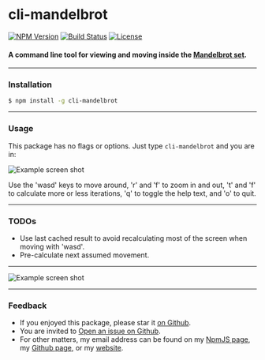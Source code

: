 # cli-mandelbrot

[![NPM Version](https://img.shields.io/npm/v/cli-mandelbrot.svg?style=flat)](https://npmjs.org/package/cli-mandelbrot)
[![Build Status](https://travis-ci.org/danyshaanan/cli-mandelbrot.png?branch=master)](https://travis-ci.org/danyshaanan/cli-mandelbrot)
[![License](http://img.shields.io/npm/l/cli-mandelbrot.svg)](LICENSE)

#### A command line tool for viewing and moving inside the [Mandelbrot set](http://en.wikipedia.org/wiki/Mandelbrot_set).

* * *
### Installation
```bash
$ npm install -g cli-mandelbrot
```

* * *
### Usage

This package has no flags or options. Just type `cli-mandelbrot` and you are in:

![Example screen shot](https://raw.github.com/danyshaanan/cli-mandelbrot/master/doc/example1.png?raw=true)

Use the 'wasd' keys to move around, 'r' and 'f' to zoom in and out, 't' and 'f' to calculate more or less iterations, 'q' to toggle the help text, and 'o' to quit.

* * *
### TODOs

* Use last cached result to avoid recalculating most of the screen when moving with 'wasd'.
* Pre-calculate next assumed movement.

* * *

![Example screen shot](https://raw.github.com/danyshaanan/cli-mandelbrot/master/doc/example2.png?raw=true)

* * *
### Feedback
* If you enjoyed this package, please star it [on Github](https://github.com/danyshaanan/cli-mandelbrot).
* You are invited to [Open an issue on Github](https://github.com/danyshaanan/cli-mandelbrot/issues).
* For other matters, my email address can be found on my [NpmJS page](https://www.npmjs.org/~danyshaanan), my [Github page](https://github.com/danyshaanan), or my [website](http://danyshaanan.com/).
